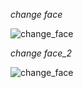 *change face*

![change_face](https://github.com/noriakeivanfard/artificial_intelligence/assets/137643989/a8b3e039-4aed-4adb-9bc1-0d0d692a5526)

*change face_2*

![change_face](https://github.com/noriakeivanfard/artificial_intelligence/assets/137643989/5dece102-de3c-4451-ac2c-a89645b7fd53)
